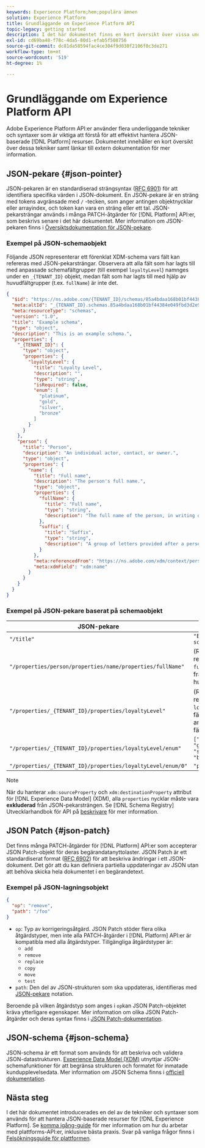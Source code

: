 ```yaml
---
keywords: Experience Platform;hem;populära ämnen
solution: Experience Platform
title: Grundläggande om Experience Platform API
topic-legacy: getting started
description: I det här dokumentet finns en kort översikt över vissa underliggande tekniker och syntaxer som används för Experience Platform-API:er.
exl-id: cd69ba48-f78c-4da5-80d1-efab5f508756
source-git-commit: dc81da58594fac4ce304f9d030f2106f0c3de271
workflow-type: tm+mt
source-wordcount: '519'
ht-degree: 1%

---
```


# Grundläggande om Experience Platform API

Adobe Experience Platform API:er använder flera underliggande tekniker och syntaxer som är viktiga att förstå för att effektivt hantera JSON-baserade [!DNL Platform] resurser. Dokumentet innehåller en kort översikt över dessa tekniker samt länkar till extern dokumentation för mer information.

## JSON-pekare {#json-pointer}

JSON-pekaren är en standardiserad strängsyntax ([RFC 6901](https://tools.ietf.org/html/rfc6901)) för att identifiera specifika värden i JSON-dokument. En JSON-pekare är en sträng med tokens avgränsade med `/` -tecken, som anger antingen objektnycklar eller arrayindex, och token kan vara en sträng eller ett tal. JSON-pekarsträngar används i många PATCH-åtgärder för [!DNL Platform] API:er, som beskrivs senare i det här dokumentet. Mer information om JSON-pekaren finns i [Översiktsdokumentation för JSON-pekare](https://rapidjson.org/md_doc_pointer.html).

### Exempel på JSON-schemaobjekt

Följande JSON representerar ett förenklat XDM-schema vars fält kan refereras med JSON-pekarsträngar. Observera att alla fält som har lagts till med anpassade schemafältgrupper (till exempel `loyaltyLevel`) namnges under en `_{TENANT_ID}` objekt, medan fält som har lagts till med hjälp av huvudfältgrupper (t.ex. `fullName`) är inte det.

```json
{
  "$id": "https://ns.adobe.com/{TENANT_ID}/schemas/85a4bdaa168b01bf44384e049fbd3d2e9b2ffaca440d35b9",
  "meta:altId": "_{TENANT_ID}.schemas.85a4bdaa168b01bf44384e049fbd3d2e9b2ffaca440d35b9",
  "meta:resourceType": "schemas",
  "version": "1.0",
  "title": "Example schema",
  "type": "object",
  "description": "This is an example schema.",
  "properties": {
    "_{TENANT_ID}": {
      "type": "object",
      "properties": {
        "loyaltyLevel": {
          "title": "Loyalty Level",
          "description": "",
          "type": "string",
          "isRequired": false,
          "enum": [
            "platinum",
            "gold",
            "silver",
            "bronze"
          ]
        }
      }
    },
    "person": {
      "title": "Person",
      "description": "An individual actor, contact, or owner.",
      "type": "object",
      "properties": {
        "name": {
          "title": "Full name",
          "description": "The person's full name.",
          "type": "object",
          "properties": {
            "fullName": {
              "title": "Full name",
              "type": "string",
              "description": "The full name of the person, in writing order most commonly accepted in the language of the name.",
            },
            "suffix": {
              "title": "Suffix",
              "type": "string",
              "description": "A group of letters provided after a person's name to provide additional information. The `suffix` is used at the end of someones name. For example Jr., Sr., M.D., PhD, I, II, III, etc.",
            }
          },
          "meta:referencedFrom": "https://ns.adobe.com/xdm/context/person-name",
          "meta:xdmField": "xdm:name"
        }
      }
    }
  }
}
```

### Exempel på JSON-pekare baserat på schemaobjekt

| JSON-pekare | Löser till |
| --- | --- |
| `"/title"` | `"Example schema"` |
| `"/properties/person/properties/name/properties/fullName"` | (Returnerar en referens till `fullName` -fält, från en huvudfältgrupp.) |
| `"/properties/_{TENANT_ID}/properties/loyaltyLevel"` | (Returnerar en referens till `loyaltyLevel` -fält, från en anpassad fältgrupp.) |
| `"/properties/_{TENANT_ID}/properties/loyaltyLevel/enum"` | `["platinum", "gold", "silver", "bronze"]` |
| `"/properties/_{TENANT_ID}/properties/loyaltyLevel/enum/0"` | `"platinum"` |

>[!NOTE]
>
>När du hanterar `xdm:sourceProperty` och `xdm:destinationProperty` attribut för [!DNL Experience Data Model] (XDM), alla `properties` nycklar måste vara **exkluderad** från JSON-pekarsträngen. Se [!DNL Schema Registry] Utvecklarhandbok för API på [beskrivare](../xdm/api/descriptors.md) för mer information.

## JSON Patch {#json-patch}

Det finns många PATCH-åtgärder för [!DNL Platform] API:er som accepterar JSON Patch-objekt för deras begärandatanyttolaster. JSON Patch är ett standardiserat format ([RFC 6902](https://tools.ietf.org/html/rfc6902)) för att beskriva ändringar i ett JSON-dokument. Det gör att du kan definiera partiella uppdateringar av JSON utan att behöva skicka hela dokumentet i en begärandetext.

### Exempel på JSON-lagningsobjekt

```json
{
  "op": "remove",
  "path": "/foo"
}
```

* `op`: Typ av korrigeringsåtgärd. JSON Patch stöder flera olika åtgärdstyper, men inte alla PATCH-åtgärder i [!DNL Platform] API:er är kompatibla med alla åtgärdstyper. Tillgängliga åtgärdstyper är:
   * `add`
   * `remove`
   * `replace`
   * `copy`
   * `move`
   * `test`
* `path`: Den del av JSON-strukturen som ska uppdateras, identifieras med [JSON-pekare](#json-pointer) notation.

Beroende på vilken åtgärdstyp som anges i `op`kan JSON Patch-objektet kräva ytterligare egenskaper. Mer information om olika JSON Patch-åtgärder och deras syntax finns i [JSON Patch-dokumentation](https://datatracker.ietf.org/doc/html/rfc6902).

## JSON-schema {#json-schema}

JSON-schema är ett format som används för att beskriva och validera JSON-datastrukturen. [Experience Data Model (XDM)](../xdm/home.md) utnyttjar JSON-schemafunktioner för att begränsa strukturen och formatet för inmatade kundupplevelsedata. Mer information om JSON Schema finns i [officiell dokumentation](https://json-schema.org/).

## Nästa steg

I det här dokumentet introducerades en del av de tekniker och syntaxer som används för att hantera JSON-baserade resurser för [!DNL Experience Platform]. Se [komma igång-guide](api-guide.md) för mer information om hur du arbetar med plattforms-API:er, inklusive bästa praxis. Svar på vanliga frågor finns i [Felsökningsguide för plattformen](troubleshooting.md).
